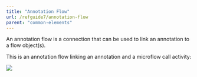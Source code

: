 ```yaml
---
title: "Annotation Flow"
url: /refguide7/annotation-flow
parent: "common-elements"
---
```


An annotation flow is a connection that can be used to link an annotation to a flow object(s).

This is an annotation flow linking an annotation and a microflow call activity:

![](/attachments/refguide7/desktop-modeler/application-logic/common-elements/annotation-flow/918062.png)
